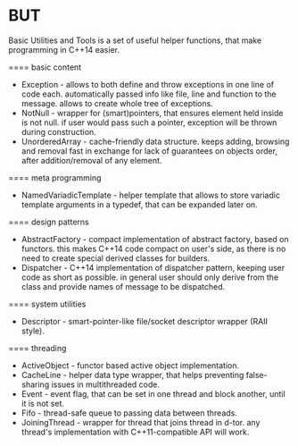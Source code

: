 BUT
===

Basic Utilities and Tools is a set of useful helper functions, that make programming in C++14 easier.


==== basic content
 * Exception - allows to both define and throw exceptions in one line of code each. automatically
passed info like file, line and function to the message. allows to create whole tree of exceptions.
 * NotNull - wrapper for (smart)pointers, that ensures element held inside is not null. if user would
pass such a pointer, exception will be thrown during construction.
 * UnorderedArray - cache-friendly data structure. keeps adding, browsing and removal fast in exchange
for lack of guarantees on objects order, after addition/removal of any element.


==== meta programming
 * NamedVariadicTemplate - helper template that allows to store variadic template arguments in a
typedef, that can be expanded later on.


==== design patterns
 * AbstractFactory - compact implementation of abstract factory, based on functors. this makes C++14
code compact on user's side, as there is no need to create special derived classes for builders.
 * Dispatcher - C++14 implementation of dispatcher pattern, keeping user code as short as possible.
in general user should only derive from the class and provide names of message to be dispatched.


==== system utilities
 * Descriptor - smart-pointer-like file/socket descriptor wrapper (RAII style).


==== threading
 * ActiveObject - functor based active object implementation.
 * CacheLine - helper data type wrapper, that helps preventing false-sharing issues in multithreaded
code.
 * Event - event flag, that can be set in one thread and block another, until it is not set.
 * Fifo - thread-safe queue to passing data between threads.
 * JoiningThread - wrapper for thread that joins thread in d-tor. any thread's implementation with
C++11-compatible API will work.
